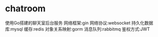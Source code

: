 # chatroom
使用Go搭建的聊天室后台服务
网络框架:gin
网络协议:websocket
持久化数据库:mysql
缓存:redis
对象关系映射:gorm
消息队列:rabbitmq
鉴权方式:JWT
